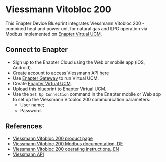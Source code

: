 # Viessmann Vitobloc 200

This Enapter Device Blueprint integrates Viessmann Vitobloc 200 - combined heat and power unit for natural gas and LPG operation via Modbus implemented on [Enapter Virtual UCM](https://go.enapter.com/handbook-vucm).

## Connect to Enapter

- Sign up to the Enapter Cloud using the Web or mobile app (iOS, Android).
- Create account to access Viessmann API [here](https://documentation.viessmann.com)
- Use [Enapter Gateway](https://go.enapter.com/handbook-gateway-setup) to run Virtual UCM.
- Create [Enapter Virtual UCM](https://go.enapter.com/handbook-vucm).
- [Upload](https://go.enapter.com/developers-upload-blueprint) this blueprint to Enapter Virtual UCM.
- Use the `Set Up Connection` command in the Enapter mobile or Web app to set up the Viessmann Vitobloc 200 communication parameters:
  - User name;
  - Password.


## References
- [Viessmann Vitobloc 200 product page](https://www.viessmann.de/de/produkte.html)
- [Viessmann Vitobloc 200 Modbus documentation, DE](https://static.viessmann.com/resources/technical_documents/DE/de/VBA/6175467VBA00001_1.pdf?#pagemode=bookmarks&zoom=page-fit&view=Fit)
- [Viessmann Vitobloc 200 operating instructions, EN](https://cdn0.scrvt.com/2828ebc457efab95be01dd36047e3b52/2e924c09f656052b/64dffbbf7d67/Vitobloc-200-EM-9-to-20-Operating-Instructions.PDF)
- [Viessmann API](https://documentation.viessmann.com/static/getting-started?sessionid=1)
